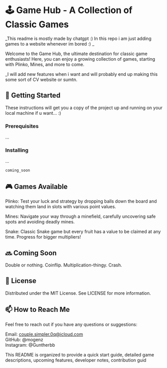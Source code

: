 # 🕹️ Game Hub - A Collection of Classic Games
_This readme is mostly made by chatgpt :) In this repo i am just adding games to a website whenever im bored :)
_

Welcome to the Game Hub, the ultimate destination for classic game enthusiasts! Here, you can enjoy a growing collection of games, starting with Plinko, Mines, and more to come.  

_I will add new features when i want and will probably end up making this some sort of CV website or sumtn. 

## 🚀 Getting Started

These instructions will get you a copy of the project up and running on your local machine if u want... :)

### Prerequisites
...


### Installing
...

```
coming_soon
```




## 🎮 Games Available
Plinko: Test your luck and strategy by dropping balls down the board and watching them land in slots with various point values.  

Mines: Navigate your way through a minefield, carefully uncovering safe spots and avoiding deadly mines.

Snake: Classic Snake game but every fruit has a value to be claimed at any time. Progress for bigger multipliers!


## 🔜 Coming Soon
Double or nothing.
Coinflip. 
Multiplication-thingy. 
Crash. 


## 📜 License
Distributed under the MIT License. See LICENSE for more information.

## 📫 How to Reach Me
Feel free to reach out if you have any questions or suggestions:

Email: couple.simpler.0q@icloud.com  
GitHub: @mogenz  
Instagram: @Guntherbb  




This README is organized to provide a quick start guide, detailed game descriptions, upcoming features, developer notes, contribution guid
